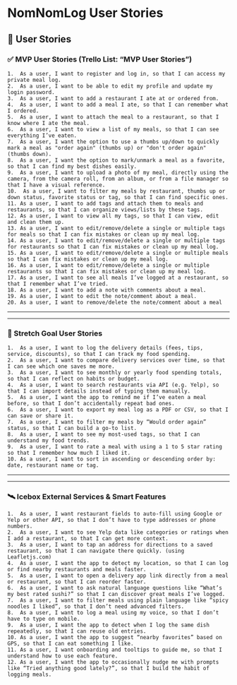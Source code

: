 # NomNomLog User Stories

## 📖 User Stories

  ### ✅ MVP User Stories (Trello List: “MVP User Stories”)

    1.  As a user, I want to register and log in, so that I can access my private meal log.
    2.  As a user, I want to be able to edit my profile and update my login password.
    3.  As a user, I want to add a restaurant I ate at or ordered from.
    4.  As a user, I want to add a meal I ate, so that I can remember what I ordered.
    5.  As a user, I want to attach the meal to a restaurant, so that I know where I ate the meal.
    6.  As a user, I want to view a list of my meals, so that I can see everything I’ve eaten.
    7.  As a user, I want the option to use a thumbs up/down to quickly mark a meal as "order again" (thumbs up) or "don't order again" (thumbs down). 
    8.  As a user, I want the option to mark/unmark a meal as a favorite, so that I can find my best dishes easily.
    9.  As a user, I want to upload a photo of my meal, directly using the camera, from the camera roll, from an album, or from a file manager so that I have a visual reference.
    10.  As a user, I want to filter my meals by restaurant, thumbs up or down status, favorite status or tag, so that I can find specific ones.
    11. As a user, I want to add tags and attach them to meals and restaurants, so that I can organize views/lists by these tags.
    12. As a user, I want to view all my tags, so that I can view, edit and clean them up.
    13. As a user, I want to edit/remove/delete a single or multiple tags for meals so that I can fix mistakes or clean up my meal log.
    14. As a user, I want to edit/remove/delete a single or multiple tags for restaurants so that I can fix mistakes or clean up my meal log.
    15. As a user, I want to edit/remove/delete a single or multiple meals so that I can fix mistakes or clean up my meal log.
    16. As a user, I want to edit/remove/delete a single or multiple restaurants so that I can fix mistakes or clean up my meal log.
    17. As a user, I want to see all meals I’ve logged at a restaurant, so that I remember what I’ve tried.
    18. As a user, I want to add a note with comments about a meal.
    19. As a user, I want to edit the note/comment about a meal.
    20. As a user, I want to remove/delete the note/comment about a meal

---
---

  ### 🧊 Stretch Goal User Stories

    1.  As a user, I want to log the delivery details (fees, tips, service, discounts), so that I can track my food spending.
    2.  As a user, I want to compare delivery services over time, so that I can see which one saves me more.
    3.  As a user, I want to see monthly or yearly food spending totals, so that I can reflect on habits or budget.
    4.  As a user, I want to search restaurants via API (e.g. Yelp), so that I can import details instead of typing them manually.
    5.  As a user, I want the app to remind me if I’ve eaten a meal before, so that I don’t accidentally repeat bad ones.
    6.  As a user, I want to export my meal log as a PDF or CSV, so that I can save or share it.
    7.  As a user, I want to filter my meals by “Would order again” status, so that I can build a go-to list.
    8.  As a user, I want to see my most-used tags, so that I can understand my food trends.
    9.  As a user, I want to rate a meal with using a 1 to 5 star rating so that I remember how much I liked it.
    10. As a user, I want to sort in ascending or descending order by: date, restaurant name or tag.

---
---

  ### 🛰 Icebox External Services & Smart Features

    1.  As a user, I want restaurant fields to auto-fill using Google or Yelp or other API, so that I don’t have to type addresses or phone numbers.
    2.  As a user, I want to see Yelp data like categories or ratings when I add a restaurant, so that I can get more context.
    3.  As a user, I want to tap an address for directions to a saved restaurant, so that I can navigate there quickly. (using Leafletjs.com)
    4.  As a user, I want the app to detect my location, so that I can log or find nearby restaurants and meals faster.
    5.  As a user, I want to open a delivery app link directly from a meal or restaurant, so that I can reorder faster.
    6.  As a user, I want to ask natural language questions like “What’s my best rated sushi?” so that I can discover great meals I’ve logged.
    7.  As a user, I want to filter meals using plain language like “spicy noodles I liked”, so that I don’t need advanced filters.
    8.  As a user, I want to log a meal using my voice, so that I don’t have to type on mobile.
    9.  As a user, I want the app to detect when I log the same dish repeatedly, so that I can reuse old entries.
    10. As a user, I want the app to suggest “nearby favorites” based on GPS, so that I can eat something I like.
    11. As a user, I want onboarding and tooltips to guide me, so that I understand how to use each feature.
    12. As a user, I want the app to occasionally nudge me with prompts like “Tried anything good lately?”, so that I build the habit of logging meals.

